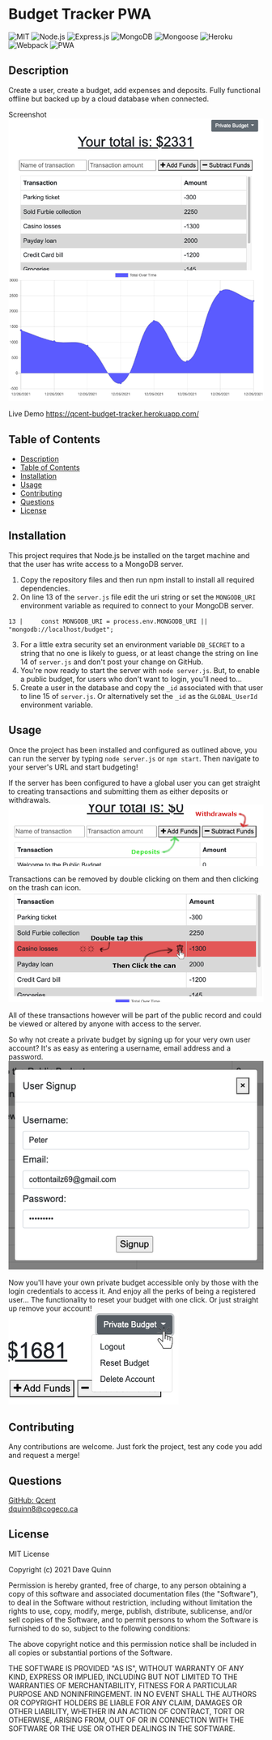 
# Budget Tracker PWA
 
 ![MIT](https://img.shields.io/badge/License-MIT-orange)  ![Node.js](https://img.shields.io/badge/Tech-Node.js-lightblue)  ![Express.js](https://img.shields.io/badge/Tech-Express.js-lightblue)  ![MongoDB](https://img.shields.io/badge/Tech-MongoDB-lightblue)  ![Mongoose](https://img.shields.io/badge/Tech-Mongoose-lightblue)  ![Heroku](https://img.shields.io/badge/Tech-Heroku-lightblue)  ![Webpack](https://img.shields.io/badge/Tech-Webpack-lightblue)  ![PWA](https://img.shields.io/badge/Tech-PWA-lightblue) 



## Description
Create a user, create a budget, add expenses and deposits. Fully functional offline but backed up by a cloud database when connected.  

Screenshot
![App Screenshot](./assets/screenshots/app-screenshot-1.png)

Live Demo
https://qcent-budget-tracker.herokuapp.com/

## Table of Contents

* [Description](#description)
* [Table of Contents](#table-of-contents)
* [Installation](#installation)
* [Usage](#usage)
* [Contributing](#contributing)
* [Questions](#questions)
* [License](#license)

## Installation

This project requires that Node.js be installed on the target machine and that the user has write access to a MongoDB server.  
1. Copy the repository files and then run npm install to install all required dependencies.  
2. On line 13 of the `server.js` file edit the uri string or set the `MONGODB_URI` environment variable as required to connect to your MongoDB server.  
 ```
 13 |     const MONGODB_URI = process.env.MONGODB_URI || "mongodb://localhost/budget"; 
 ```  
3. For a little extra security set an environment variable `DB_SECRET` to a string that no one is likely to guess, or at least change the string on line 14 of `server.js` and don't post your change on GitHub.
4. You're now ready to start the server with `node server.js`. But, to enable a public budget, for users who don't want to login, you'll need to...
5. Create a user in the database and copy the `_id` associated with that user to line 15 of `server.js`. Or alternatively set the `_id` as the `GLOBAL_UserId` environment variable.

## Usage

Once the project has been installed and configured as outlined above, you can run the server by typing `node server.js` or `npm start`. Then navigate to your server's URL and start budgeting!

If the server has been configured to have a global user you can get straight to creating transactions and submitting them as either deposits or withdrawals. \
![App Screenshot](./assets/screenshots/app-screenshot-2.png)

Transactions can be removed by double clicking on them and then clicking on the trash can icon. \
![App Screenshot](./assets/screenshots/app-screenshot-3.png)

All of these transactions however will be part of the public record and could be viewed or altered by anyone with access to the server.

So why not create a private budget by signing up for your very own user account? It's as easy as entering a username, email address and a password. \
![App Screenshot](./assets/screenshots/app-screenshot-4.png)

Now you'll have your own private budget accessible only by those with the login credentials to access it. And enjoy all the perks of being a registered user... The functionality to reset your budget with one click. Or just straight up remove your account! \
![App Screenshot](./assets/screenshots/app-screenshot-5.png)

## Contributing

Any contributions are welcome. Just fork the project, test any code you add and request a merge! 

## Questions

[GitHub: Qcent](https://github.com/Qcent)  
dquinn8@cogeco.ca

   
## License

MIT License

Copyright (c) 2021 Dave Quinn

Permission is hereby granted, free of charge, to any person obtaining a copy
of this software and associated documentation files (the "Software"), to deal
in the Software without restriction, including without limitation the rights
to use, copy, modify, merge, publish, distribute, sublicense, and/or sell
copies of the Software, and to permit persons to whom the Software is
furnished to do so, subject to the following conditions:

The above copyright notice and this permission notice shall be included in all
copies or substantial portions of the Software.

THE SOFTWARE IS PROVIDED "AS IS", WITHOUT WARRANTY OF ANY KIND, EXPRESS OR
IMPLIED, INCLUDING BUT NOT LIMITED TO THE WARRANTIES OF MERCHANTABILITY,
FITNESS FOR A PARTICULAR PURPOSE AND NONINFRINGEMENT. IN NO EVENT SHALL THE
AUTHORS OR COPYRIGHT HOLDERS BE LIABLE FOR ANY CLAIM, DAMAGES OR OTHER
LIABILITY, WHETHER IN AN ACTION OF CONTRACT, TORT OR OTHERWISE, ARISING FROM,
OUT OF OR IN CONNECTION WITH THE SOFTWARE OR THE USE OR OTHER DEALINGS IN THE
SOFTWARE.
